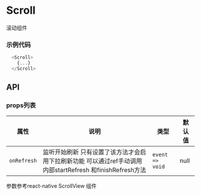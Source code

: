 # Scroll

滚动组件

### 示例代码

```javascript
  <Scroll>
    {...}
  </Scroll>

```

## API

### props列表
属性 | 说明 | 类型 | 默认值
----|------|-----|-----------
| `onRefresh` | 监听开始刷新 只有设置了该方法才会启用下拉刷新功能 可以通过ref手动调用内部startRefresh 和finishRefresh方法 | `event => void` | null |

参数参考react-native ScrollView 组件
